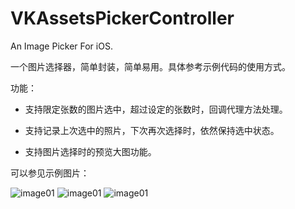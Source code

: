 # VKAssetsPickerController
An Image Picker For iOS.

一个图片选择器，简单封装，简单易用。具体参考示例代码的使用方式。

功能：

* 支持限定张数的图片选中，超过设定的张数时，回调代理方法处理。

* 支持记录上次选中的照片，下次再次选择时，依然保持选中状态。

* 支持图片选择时的预览大图功能。

可以参见示例图片：

![image01](https://raw.githubusercontent.com/MrVokie/VKAssetsPickerController/master/Introduce/image01.png)
![image01](https://raw.githubusercontent.com/MrVokie/VKAssetsPickerController/master/Introduce/image02.png)
![image01](https://raw.githubusercontent.com/MrVokie/VKAssetsPickerController/master/Introduce/image03.png)
